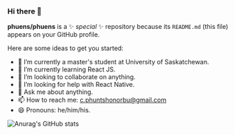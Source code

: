 ### Hi there 👋


**phuens/phuens** is a ✨ _special_ ✨ repository because its `README.md` (this file) appears on your GitHub profile.

Here are some ideas to get you started:

- 🔭 I’m currently a master's student at University of Saskatchewan.
- 🌱 I’m currently learning React JS.
- 👯 I’m looking to collaborate on anything.  
- 🤔 I’m looking for help with React Native.
- 💬 Ask me about anything. 
- 📫 How to reach me: c.phuntshonorbu@gmail.com
- 😄 Pronouns: he/him/his.
<!-- - ⚡ Fun fact: ... -->


![Anurag's GitHub stats](https://github-readme-stats.vercel.app/api?username=phuens&count_private=true)
